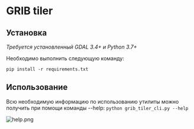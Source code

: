 # GRIB tiler


## Установка

_Требуется установленный GDAL 3.4+ и Python 3.7+_

Необходимо выполнить следующую команду:

```pip install -r requirements.txt```

## Использование

Всю необходимую информацию по использованию утилиты можно получить при помощи команды --help:
```python grib_tiler_cli.py --help```

![help.png](./help.png)
